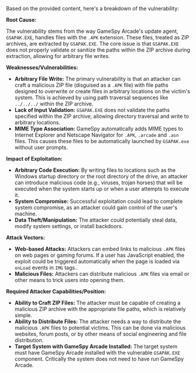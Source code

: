 Based on the provided content, here's a breakdown of the vulnerability:

**Root Cause:**

The vulnerability stems from the way GameSpy Arcade's update agent, `GSAPAK.EXE`, handles files with the `.APK` extension. These files, treated as ZIP archives, are extracted by `GSAPAK.EXE`. The core issue is that `GSAPAK.EXE` does not properly validate or sanitize the paths within the ZIP archive during extraction, allowing for arbitrary file writes.

**Weaknesses/Vulnerabilities:**

*   **Arbitrary File Write:** The primary vulnerability is that an attacker can craft a malicious ZIP file (disguised as a `.APK` file) with file paths designed to overwrite or create files in arbitrary locations on the victim's system. This is achieved by using path traversal sequences like `../../../` within the ZIP archive.
*   **Lack of Input Validation:** `GSAPAK.EXE` does not validate the paths specified within the ZIP archive, allowing directory traversal and write to arbitrary locations.
*   **MIME Type Association:** GameSpy automatically adds MIME types to Internet Explorer and Netscape Navigator for `.APK`, `.arcade` and `.asn` files. This causes these files to be automatically launched by `GSAPAK.exe` without user prompts.

**Impact of Exploitation:**

*   **Arbitrary Code Execution:** By writing files to locations such as the Windows startup directory or the root directory of the drive, an attacker can introduce malicious code (e.g., viruses, trojan horses) that will be executed when the system starts up or when a user attempts to execute it.
*   **System Compromise:** Successful exploitation could lead to complete system compromise, as an attacker could gain control of the user's machine.
*   **Data Theft/Manipulation:** The attacker could potentially steal data, modify system settings, or install backdoors.

**Attack Vectors:**

*   **Web-based Attacks:** Attackers can embed links to malicious `.APK` files on web pages or gaming forums. If a user has JavaScript enabled, the exploit could be triggered automatically when the page is loaded via `onLoad` events in `IMG` tags..
*   **Malicious Files:** Attackers can distribute malicious `.APK` files via email or other means to trick users into opening them.

**Required Attacker Capabilities/Position:**

*   **Ability to Craft ZIP Files:** The attacker must be capable of creating a malicious ZIP archive with the appropriate file paths, which is relatively simple.
*   **Ability to Distribute Files:** The attacker needs a way to distribute the malicious `.APK` files to potential victims. This can be done via malicious websites, forum posts, or by other means of social engineering and file distribution.
*   **Target System with GameSpy Arcade Installed:** The target system must have GameSpy Arcade installed with the vulnerable `GSAPAK.EXE` component. Critically the system does not need to have run GameSpy Arcade.